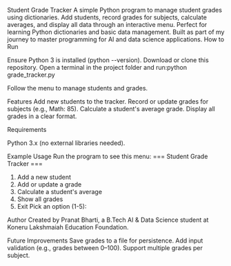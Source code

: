 Student Grade Tracker
A simple Python program to manage student grades using dictionaries. Add students, record grades for subjects, calculate averages, and display all data through an interactive menu. Perfect for learning Python dictionaries and basic data management. Built as part of my journey to master programming for AI and data science applications.
How to Run

Ensure Python 3 is installed (python --version).
Download or clone this repository.
Open a terminal in the project folder and run:python grade_tracker.py


Follow the menu to manage students and grades.

Features
Add new students to the tracker.
Record or update grades for subjects (e.g., Math: 85).
Calculate a student's average grade.
Display all grades in a clear format.

Requirements

Python 3.x (no external libraries needed).

Example Usage
Run the program to see this menu:
=== Student Grade Tracker ===
1. Add a new student
2. Add or update a grade
3. Calculate a student's average
4. Show all grades
5. Exit
Pick an option (1-5):

Author
Created by Pranat Bharti, a B.Tech AI & Data Science student at Koneru Lakshmaiah Education Foundation.

Future Improvements
Save grades to a file for persistence.
Add input validation (e.g., grades between 0–100).
Support multiple grades per subject.

